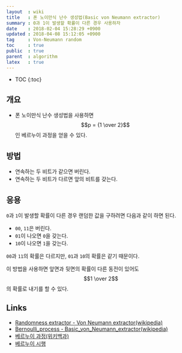 ```yaml
---
layout  : wiki
title   : 폰 노이만식 난수 생성법(Basic von Neumann extractor)
summary : 0과 1이 발생할 확률이 다른 경우 사용하자
date    : 2018-02-04 15:28:29 +0900
updated : 2018-04-08 15:12:05 +0900
tag     : Von-Neumann random
toc     : true
public  : true
parent  : algorithm
latex   : true
---
```

* TOC
{:toc}

## 개요

* 폰 노이만식 난수 생성법을 사용하면 $$p = {1 \over 2}$$인 베르누이 과정을 얻을 수 있다.

## 방법

* 연속하는 두 비트가 같으면 버린다.
* 연속하는 두 비트가 다르면 앞의 비트를 갖는다.


## 응용

`0`과 `1`이 발생할 확률이 다른 경우 랜덤한 값을 구하려면 다음과 같이 하면 된다.

* `00`, `11`은 버린다.
* `01`이 나오면 `0`을 갖는다.
* `10`이 나오면 `1`을 갖는다.

`00`과 `11`의 확률은 다르지만, `01`과 `10`의 확률은 같기 때문이다.

이 방법을 사용하면 앞면과 뒷면의 확률이 다른 동전이 있어도 $$1 \over 2$$의 확률로 내기를 할 수 있다.

## Links

* [Randomness extractor - Von Neumann extractor(wikipedia)](https://en.wikipedia.org/wiki/Randomness_extractor#Von_Neumann_extractor )
* [Bernoulli_process - Basic_von_Neumann_extractor(wikipedia)](https://en.wikipedia.org/wiki/Bernoulli_process#Basic_von_Neumann_extractor )
* [베르누이 과정(위키백과)](https://ko.wikipedia.org/wiki/%EB%B2%A0%EB%A5%B4%EB%88%84%EC%9D%B4_%EA%B3%BC%EC%A0%95 )
* [베르누이 시행](https://ko.wikipedia.org/wiki/%EB%B2%A0%EB%A5%B4%EB%88%84%EC%9D%B4_%EC%8B%9C%ED%96%89 )
